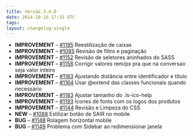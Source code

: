 ```yaml
---
title: Versão 3.4.0
date: 2014-10-16 17:35 UTC
tags:
layout: changelog-single
---
```


<ul class="ls-no-list-style ls-no-margin-left">
  <li>
    <strong class="ls-tag-info">IMPROVEMENT</strong>
    – <a href="https://github.com/locaweb/locawebstyle/issues/1195" class="commit-url">#1195</a> Reestilização de caixas
  </li>
  <li>
    <strong class="ls-tag-info">IMPROVEMENT</strong>
    – <a href="https://github.com/locaweb/locawebstyle/issues/1085" class="commit-url">#1085</a> Revisão de filtro e paginação
  </li>
  <li>
    <strong class="ls-tag-info">IMPROVEMENT</strong>
    – <a href="https://github.com/locaweb/locawebstyle/issues/1152" class="commit-url">#1152</a> Revisão de seletores aninhados do SASS
  </li>
  <li>
    <strong class="ls-tag-info">IMPROVEMENT</strong>
    – <a href="https://github.com/locaweb/locawebstyle/issues/1158" class="commit-url">#1158</a> Corrigir valores rem/px pra que na conversao seja valor inteiro
  </li>
  <li>
    <strong class="ls-tag-info">IMPROVEMENT</strong>
    – <a href="https://github.com/locaweb/locawebstyle/issues/1163" class="commit-url">#1163</a> Ajustando distância entre identificador e título
  </li>
  <li>
    <strong class="ls-tag-info">IMPROVEMENT</strong>
    – <a href="https://github.com/locaweb/locawebstyle/issues/1164" class="commit-url">#1164</a> Usar @extend das classes funcionais quando necessário
  </li>
  <li>
    <strong class="ls-tag-info">IMPROVEMENT</strong>
    – <a href="https://github.com/locaweb/locawebstyle/issues/1183" class="commit-url">#1183</a> Ajustar tamanho do .ls-ico-help
  </li>
  <li>
    <strong class="ls-tag-info">IMPROVEMENT</strong>
    – <a href="https://github.com/locaweb/locawebstyle/issues/1193" class="commit-url">#1193</a> Ícones de fonts com os logos dos produtos
  </li>
  <li>
    <strong class="ls-tag-info">IMPROVEMENT</strong>
    – <a href="https://github.com/locaweb/locawebstyle/issues/1144" class="commit-url">#1144</a> Revisão e Limpeza do CSS
  </li>
  <li>
    <strong class="ls-tag-success">NEW</strong>
    – <a href="https://github.com/locaweb/locawebstyle/issues/1088" class="commit-url">#1088</a> Estilizar botão de SAIR no mobile
  </li>
  <li>
    <strong class="ls-tag-danger">BUG</strong>
    – <a href="https://github.com/locaweb/locawebstyle/issues/1148" class="commit-url">#1148</a> Rolagem horizontal mobile
  </li>
  <li>
    <strong class="ls-tag-danger">BUG</strong>
    – <a href="https://github.com/locaweb/locawebstyle/issues/1149" class="commit-url">#1149</a> Problema com Sidebar ao redimensionar janela
  </li>
</ul>
